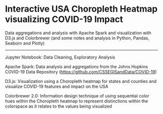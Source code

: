 # Interactive USA Choropleth Heatmap visualizing COVID-19 Impact

Data aggregations and analysis with Apache Spark and visualization with D3.js and Colorbrewer
(and some notes and analysis in Python, Pandas, Seaborn and Plotly)

--------------------------------------------------------------------------------------------

Jupyter Notebook: Data Cleaning, Exploratory Analysis

Apache Spark: Data analysis and aggregations from the Johns Hopkins COVID-19 Data Repository (https://github.com/CSSEGISandData/COVID-19)

D3.js: Visualization using a Choropleth heatmap for states and counties and visualize COVID-19 features and impact on the USA

Colorbrewer 2.0: Information design technique of using sequential color hues within the Choropleth heatmap to represent distinctions within the
colorspace as it relates to the values being visualized

